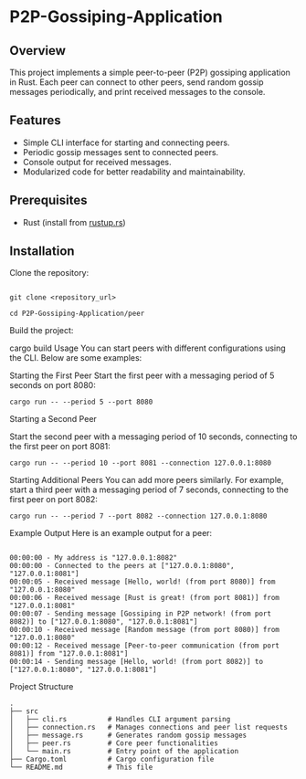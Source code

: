 # P2P-Gossiping-Application

## Overview

This project implements a simple peer-to-peer (P2P) gossiping application in Rust. Each peer can connect to other peers, send random gossip messages periodically, and print received messages to the console.

## Features

- Simple CLI interface for starting and connecting peers.
- Periodic gossip messages sent to connected peers.
- Console output for received messages.
- Modularized code for better readability and maintainability.

## Prerequisites

- Rust (install from [rustup.rs](https://rustup.rs/))

## Installation

Clone the repository:

```

git clone <repository_url>

```

```
cd P2P-Gossiping-Application/peer

```

Build the project:


cargo build
Usage
You can start peers with different configurations using the CLI. Below are some examples:

Starting the First Peer
Start the first peer with a messaging period of 5 seconds on port 8080:



```
cargo run -- --period 5 --port 8080
```

Starting a Second Peer

Start the second peer with a messaging period of 10 seconds, connecting to the first peer on port 8081:


```
cargo run -- --period 10 --port 8081 --connection 127.0.0.1:8080
```

Starting Additional Peers
You can add more peers similarly. For example, start a third peer with a messaging period of 7 seconds, connecting to the first peer on port 8082:



```
cargo run -- --period 7 --port 8082 --connection 127.0.0.1:8080
```

Example Output
Here is an example output for a peer:
```

00:00:00 - My address is "127.0.0.1:8082"
00:00:00 - Connected to the peers at ["127.0.0.1:8080", "127.0.0.1:8081"]
00:00:05 - Received message [Hello, world! (from port 8080)] from "127.0.0.1:8080"
00:00:06 - Received message [Rust is great! (from port 8081)] from "127.0.0.1:8081"
00:00:07 - Sending message [Gossiping in P2P network! (from port 8082)] to ["127.0.0.1:8080", "127.0.0.1:8081"]
00:00:10 - Received message [Random message (from port 8080)] from "127.0.0.1:8080"
00:00:12 - Received message [Peer-to-peer communication (from port 8081)] from "127.0.0.1:8081"]
00:00:14 - Sending message [Hello, world! (from port 8082)] to ["127.0.0.1:8080", "127.0.0.1:8081"]
```

Project Structure
```
.
├── src
│   ├── cli.rs          # Handles CLI argument parsing
│   ├── connection.rs   # Manages connections and peer list requests
│   ├── message.rs      # Generates random gossip messages
│   ├── peer.rs         # Core peer functionalities
│   └── main.rs         # Entry point of the application
├── Cargo.toml          # Cargo configuration file
└── README.md           # This file
```
